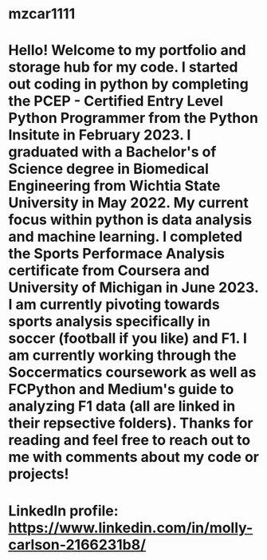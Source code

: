# mzcar1111
# Hello! Welcome to my portfolio and storage hub for my code. I started out coding in python by completing the PCEP - Certified Entry Level Python Programmer from the Python Insitute in February 2023. I graduated with a Bachelor's of Science degree in Biomedical Engineering from Wichtia State University in May 2022. My current focus within python is data analysis and machine learning. I completed the Sports Performace Analysis certificate from Coursera and University of Michigan in June 2023. I am currently pivoting towards sports analysis specifically in soccer (football if you like) and F1. I am currently working through the Soccermatics coursework as well as FCPython and Medium's guide to analyzing F1 data (all are linked in their repsective folders). Thanks for reading and feel free to reach out to me with comments about my code or projects!
# LinkedIn profile: https://www.linkedin.com/in/molly-carlson-2166231b8/
